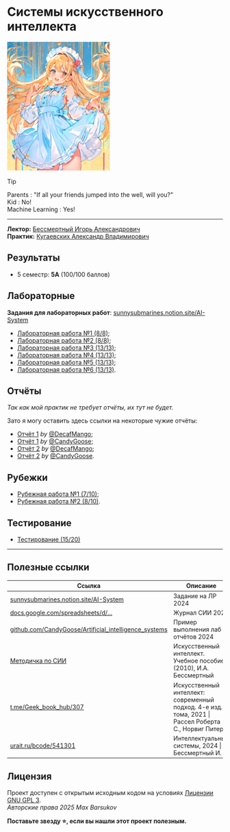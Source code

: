 # Системы искусственного интеллекта

<img alt="ai-animated-anime-girl" src="https://github.com/maxbarsukov/itmo/blob/master/.docs/ai-animated.gif" width="240">

> [!TIP]
> Parents : "If all your friends jumped into the well, will you?" \
> Kid : No! \
> Machine Learning : Yes!

---

**Лектор:** [Бессмертный Игорь Александрович](https://my.itmo.ru/persons/106013) \
**Практик:** [Кугаевских Александр Владимирович](https://my.itmo.ru/persons/360609)

## Результаты

- 5 семестр: **5А** (100/100 баллов)

## Лабораторные

**Задания для лабораторных работ**: [sunnysubmarines.notion.site/AI-System](https://sunnysubmarines.notion.site/AI-System-a559a46cddc44363bdf27b77e10b7d85#e81ed3e5bc1f4131846acb4e13b1c64a)

- [Лабораторная работа №1 (8/8)](./лабораторные/lab1/);
- [Лабораторная работа №2 (8/8)](./лабораторные/lab2/);
- [Лабораторная работа №3 (13/13)](./лабораторные/lab3/);
- [Лабораторная работа №4 (13/13)](./лабораторные/lab4/);
- [Лабораторная работа №5 (13/13)](./лабораторные/lab5/);
- [Лабораторная работа №6 (13/13)](./лабораторные/lab6/).

## Отчёты

*Так как мой практик не требует отчёты, их тут не будет.*

Зато я могу оставить здесь ссылки на некоторые чужие отчёты:

- [Отчёт 1](https://github.com/DecafMangoITMO/ITMO/blob/main/SystemsOfArtificialIntelligence/module_1/README.md) *by* [@DecafMango](https://github.com/DecafMangoITMO);
- [Отчёт 1](https://github.com/CandyGoose/Artificial_intelligence_systems/blob/main/sii_module_1.docx) *by* [@CandyGoose](https://github.com/CandyGoose);
- [Отчёт 2](https://github.com/DecafMangoITMO/ITMO/blob/main/SystemsOfArtificialIntelligence/module_2/README.md) *by* [@DecafMango](https://github.com/DecafMangoITMO);
- [Отчёт 2](https://github.com/CandyGoose/Artificial_intelligence_systems/blob/main/sii_module_2.docx) *by* [@CandyGoose](https://github.com/CandyGoose).

## Рубежки

- [Рубежная работа №1 (7/10)](./рубежки/README.md);
- [Рубежная работа №2 (8/10)](./рубежки/README.md).

## Тестирование

- [Тестирование (15/20)](./тест/README.md)

---

## Полезные ссылки

| Ссылка | Описание |
| --- | --- |
| [sunnysubmarines.notion.site/AI-System](https://sunnysubmarines.notion.site/AI-System-a559a46cddc44363bdf27b77e10b7d85#e81ed3e5bc1f4131846acb4e13b1c64a) | Задание на ЛР 2024 |
| [docs.google.com/spreadsheets/d/...](https://docs.google.com/spreadsheets/d/17Tfrmk77ghD1yD4cIeah7EOpCZVxJMmE-gdLYyEd1Ug/edit?gid=1446492249#gid=1446492249) | Журнал СИИ 2024 |
| [github.com/CandyGoose/Artificial_intelligence_systems](https://github.com/CandyGoose/Artificial_intelligence_systems/) | Пример выполнения лаб + отчётов 2024 |
| [Методичка по СИИ](./материалы/СИИ_Методичка.pdf) | Искусственный интеллект. Учебное пособие (2010), И.А. Бессмертный |
| [t.me/Geek_book_hub/307](https://t.me/Geek_book_hub/307) | Искусственный интеллект: современный подход. 4-е изд. 3 тома, 2021 \| Рассел Роберта С., Норвиг Питер |
| [urait.ru/bcode/541301](https://urait.ru/bcode/541301) | Интеллектуальные системы, 2024 \| Бессмертный И. А. |

## Лицензия <a name="license"></a>

Проект доступен с открытым исходным кодом на условиях [Лицензии GNU GPL 3](https://opensource.org/license/gpl-3-0/). \
*Авторские права 2025 Max Barsukov*

**Поставьте звезду :star:, если вы нашли этот проект полезным.**

